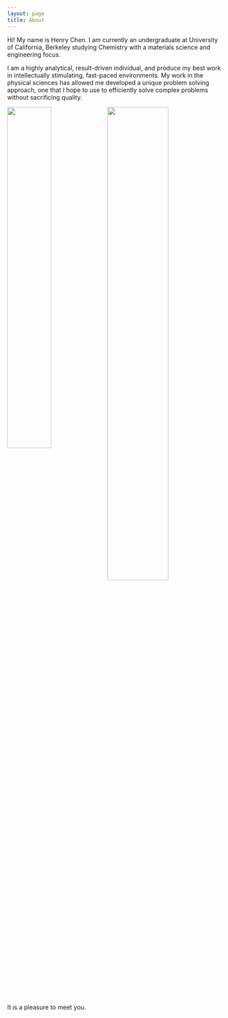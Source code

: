 ```yaml
---
layout: page
title: About
---
```


Hi! My name is Henry Chen. I am currently an undergraduate at University of California, Berkeley studying Chemistry with a materials science and engineering focus. 

I am a highly analytical, result-driven individual, and produce my best work in intellectually stimulating, fast-paced environments. My work in the physical sciences has allowed me developed a unique problem solving approach, one that I hope to use to efficiently solve complex problems without sacrificing quality.


<img src="http://i.imgur.com/cErqyVL.jpg?2" style="float: left; width: 45%; margin-right: 5px; margin-bottom: 0.5em;">
<img src="http://i.imgur.com/Kyegk1n.jpg?1" style="float: left; width: 53%; margin-right: 5px; margin-bottom: 0.5em;">

<p style="clear: both;">


It is a pleasure to meet you.
